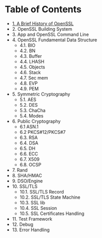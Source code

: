 # Table of Contents

* [1\. A Brief History of OpenSSL](https://github.com/InfoHunter/openssl-internals/blob/master/en/01.md)
* 2\. OpenSSL Building System
* 3\. App and OpenSSL Command Line
* 4\. OpenSSL Fundamental Data Structure
	* 4.1. BIO
	* 4.2. BN
	* 4.3. Buffer
	* 4.4. LHASH
	* 4.5. Objects
	* 4.6. Stack
	* 4.7. Sec mem
	* 4.8. EVP
	* 4.9. PEM
* 5\. Symmetric Cryptography
	* 5.1. AES
	* 5.2. DES
	* 5.3. ChaCha
	* 5.4. Modes
* 6\. Public Cryptography
	* 6.1 ASN.1
	* 6.2 PKCS#12/PKCS#7
	* 6.3. RSA
	* 6.4. DSA
	* 6.5. DH
	* 6.6. ECC
	* 6.7. X509
	* 6.8. OCSP
* 7\. Rand
* 8\. SHA/HMAC
* 9\. DSO/Engine
* 10\. SSL/TLS
	* 10.1. SSL/TLS Record
	* 10.2. SSL/TLS State Machine
	* 10.3. SSL lib
	* 10.4. SSL Session
	* 10.5. SSL Certificates Handling
* 11\. Test Framework
* 12\. Debug
* 13\. Error Handling


